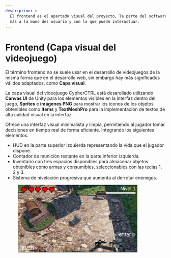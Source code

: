 ```yaml
---
description: >-
  El frontend es el apartado visual del proyecto, la parte del software que está
  más a la mano del usuario y con la que puede interactuar.
---
```


# Frontend (Capa visual del videojuego)

El término frontend no se suele usar en el desarrollo de videojuegos de la misma forma que en el desarrollo web, sin embargo hay más significados válidos adaptados, como **Capa visual**.

La capa visual del videojuego CypherCTRL está desarollado utilizando **Canvas UI** de Unity para los elementos visibles en la interfaz dentro del juego, **Sprites** e **imágenes PNG** para mostrar los íconos de los objetos obtenibles como **Items** y **TextMeshPro** para la implementación de textos de alta calidad visual en la interfaz. &#x20;

Ofrece una interfaz visual minimalista y limpia, permitiendo al jugador tomar decisiones en tiempo real de forma eficiente. Integrando los siguientes elementos.

* HUD en la parte superior izquierda representando la vida que el jugador dispone.&#x20;
* Contador de munición restante en la parte inferior izquierda.
* Inventario con tres espacios disponibles para almacenar objetos obtenibles como armas y consumibles, seleccionables con las teclas 1, 2 y 3.
* Sistema de nivelación progresiva que aumenta al derrotar enemigos.

<figure><img src="../.gitbook/assets/image.png" alt="" width="375"><figcaption></figcaption></figure>
